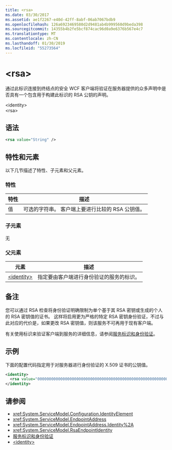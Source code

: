 ```yaml
---
title: <rsa>
ms.date: 03/30/2017
ms.assetid: ae1f2267-e40d-42ff-8abf-06ab7067bdb9
ms.openlocfilehash: 126a6923469580d2d9481ab4b999560d9beda398
ms.sourcegitcommit: 14355b4b2fe5bcf874cac96d0a9e6376b567e4c7
ms.translationtype: MT
ms.contentlocale: zh-CN
ms.lasthandoff: 01/30/2019
ms.locfileid: "55273564"
---
```

# <a name="rsa"></a>\<rsa>
通过此标识连接到终结点的安全 WCF 客户端将验证在服务器提供的众多声明中是否具有一个包含用于构建此标识的 RSA 公钥的声明。  
  
 \<identity>  
\<rsa>  
  
## <a name="syntax"></a>语法  
  
```xml  
<rsa value="String" />
```  
  
## <a name="attributes-and-elements"></a>特性和元素  
 以下几节描述了特性、子元素和父元素。  
  
### <a name="attributes"></a>特性  
  
|特性|描述|  
|---------------|-----------------|  
|值|可选的字符串。 客户端上要进行比较的 RSA 公钥值。|  
  
### <a name="child-elements"></a>子元素  
 无  
  
### <a name="parent-elements"></a>父元素  
  
|元素|描述|  
|-------------|-----------------|  
|[\<identity>](../../../../../docs/framework/configure-apps/file-schema/wcf/identity.md)|指定要由客户端进行身份验证的服务的标识。|  
  
## <a name="remarks"></a>备注  
 您可以通过 RSA 检查将身份验证明确限制为单个基于其 RSA 密钥或生成的个人的 RSA 密钥值的证书。 这样将启用更为严格的特定 RSA 密钥身份验证，不过与此对应的代价是，如果更改 RSA 密钥值，则该服务不可再用于现有客户端。  
  
 有关使用标识来验证客户端到服务的详细信息，请参阅[服务标识和身份验证](../../../../../docs/framework/wcf/feature-details/service-identity-and-authentication.md)。  
  
## <a name="example"></a>示例  
 下面的配置代码指定用于对服务器进行身份验证的 X.509 证书的公钥值。  
  
```xml  
<identity>
  <rsa value="0000000000000000000000000000000000000000000000000000000000000000000000000000000000000000000000000000000000000000000000000000000000000000000000000000000000000000000000000000000000000000000000000000000000000000000000000000000000000000000000000000000000000000000000000000000000000000" />
</identity>
```  
  
## <a name="see-also"></a>请参阅
- <xref:System.ServiceModel.Configuration.IdentityElement>
- <xref:System.ServiceModel.EndpointAddress>
- <xref:System.ServiceModel.EndpointAddress.Identity%2A>
- <xref:System.ServiceModel.RsaEndpointIdentity>
- [服务标识和身份验证](../../../../../docs/framework/wcf/feature-details/service-identity-and-authentication.md)
- [\<identity>](../../../../../docs/framework/configure-apps/file-schema/wcf/identity.md)
